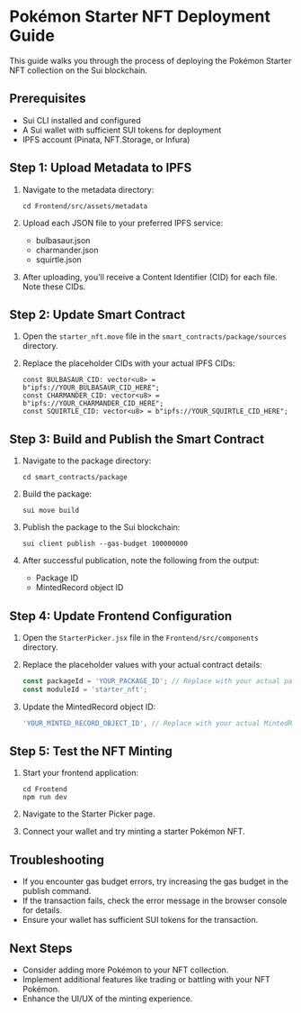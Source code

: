 # Pokémon Starter NFT Deployment Guide

This guide walks you through the process of deploying the Pokémon Starter NFT collection on the Sui blockchain.

## Prerequisites

- Sui CLI installed and configured
- A Sui wallet with sufficient SUI tokens for deployment
- IPFS account (Pinata, NFT.Storage, or Infura)

## Step 1: Upload Metadata to IPFS

1. Navigate to the metadata directory:
   ```
   cd Frontend/src/assets/metadata
   ```

2. Upload each JSON file to your preferred IPFS service:
   - bulbasaur.json
   - charmander.json
   - squirtle.json

3. After uploading, you'll receive a Content Identifier (CID) for each file. Note these CIDs.

## Step 2: Update Smart Contract

1. Open the `starter_nft.move` file in the `smart_contracts/package/sources` directory.

2. Replace the placeholder CIDs with your actual IPFS CIDs:
   ```move
   const BULBASAUR_CID: vector<u8> = b"ipfs://YOUR_BULBASAUR_CID_HERE";
   const CHARMANDER_CID: vector<u8> = b"ipfs://YOUR_CHARMANDER_CID_HERE";
   const SQUIRTLE_CID: vector<u8> = b"ipfs://YOUR_SQUIRTLE_CID_HERE";
   ```

## Step 3: Build and Publish the Smart Contract

1. Navigate to the package directory:
   ```
   cd smart_contracts/package
   ```

2. Build the package:
   ```
   sui move build
   ```

3. Publish the package to the Sui blockchain:
   ```
   sui client publish --gas-budget 100000000
   ```

4. After successful publication, note the following from the output:
   - Package ID
   - MintedRecord object ID

## Step 4: Update Frontend Configuration

1. Open the `StarterPicker.jsx` file in the `Frontend/src/components` directory.

2. Replace the placeholder values with your actual contract details:
   ```javascript
   const packageId = 'YOUR_PACKAGE_ID'; // Replace with your actual package ID
   const moduleId = 'starter_nft';
   ```

3. Update the MintedRecord object ID:
   ```javascript
   'YOUR_MINTED_RECORD_OBJECT_ID', // Replace with your actual MintedRecord object ID
   ```

## Step 5: Test the NFT Minting

1. Start your frontend application:
   ```
   cd Frontend
   npm run dev
   ```

2. Navigate to the Starter Picker page.

3. Connect your wallet and try minting a starter Pokémon NFT.

## Troubleshooting

- If you encounter gas budget errors, try increasing the gas budget in the publish command.
- If the transaction fails, check the error message in the browser console for details.
- Ensure your wallet has sufficient SUI tokens for the transaction.

## Next Steps

- Consider adding more Pokémon to your NFT collection.
- Implement additional features like trading or battling with your NFT Pokémon.
- Enhance the UI/UX of the minting experience.